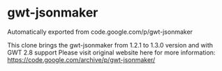 # gwt-jsonmaker
Automatically exported from code.google.com/p/gwt-jsonmaker

This clone brings the gwt-jsonmaker from 1.2.1 to 1.3.0 version and with GWT 2.8 support
Please visit original website here for more information:
https://code.google.com/archive/p/gwt-jsonmaker/

